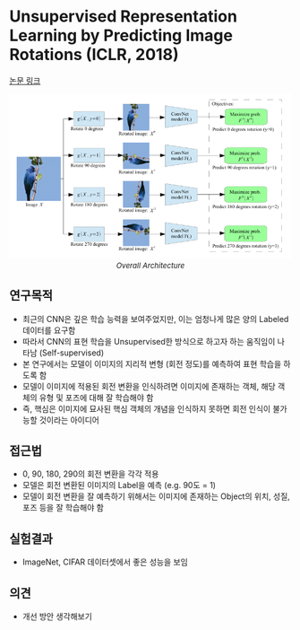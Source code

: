 # Unsupervised Representation Learning by Predicting Image Rotations (ICLR, 2018)

[논문 링크](https://arxiv.org/abs/1803.07728)

<p align="center">
    <img width="600" alt='fig1' src="./img/01_05_01.png?raw=true"></br>
    <em><font size=2>Overall Architecture</font></em>
</p>

## 연구목적
- 최근의 CNN은 깊은 학습 능력을 보여주었지만, 이는 엄청나게 많은 양의 Labeled 데이터를 요구함 
- 따라서 CNN의 표현 학습을 Unsupervised한 방식으로 하고자 하는 움직임이 나타남 (Self-supervised) 
- 본 연구에서는 모델이 이미지의 지리적 변형 (회전 정도)를 예측하여 표현 학습을 하도록 함 
- 모델이 이미지에 적용된 회전 변환을 인식하려면 이미지에 존재하는 객체, 해당 객체의 유형 및 포즈에 대해 잘 학습해야 함 
- 즉, 핵심은 이미지에 묘사된 핵심 객체의 개념을 인식하지 못하면 회전 인식이 불가능할 것이라는 아이디어 

## 접근법
- 0, 90, 180, 290의 회전 변환을 각각 적용 
- 모델은 회전 변환된 이미지의 Label을 예측 (e.g. 90도 = 1) 
- 모델이 회전 변환을 잘 예측하기 위해서는 이미지에 존재하는 Object의 위치, 성질, 포즈 등을 잘 학습해야 함 

## 실험결과
- ImageNet, CIFAR 데이터셋에서 좋은 성능을 보임 

## 의견
- 개선 방안 생각해보기